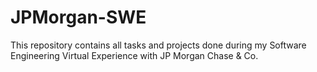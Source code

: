 # JPMorgan-SWE
This repository contains all tasks and projects done during my Software Engineering Virtual Experience with JP Morgan Chase &amp; Co.
